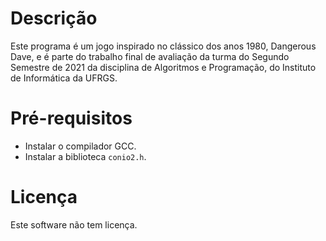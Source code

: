 # Descrição

Este programa é um jogo inspirado no clássico dos anos 1980, Dangerous Dave, e é parte do trabalho final de avaliação da turma do Segundo Semestre de 2021 da disciplina de Algoritmos e Programação, do Instituto de Informática da UFRGS.

# Pré-requisitos

* Instalar o compilador GCC.
* Instalar a biblioteca `conio2.h`.

# Licença

Este software não tem licença.
